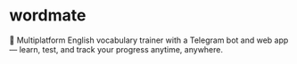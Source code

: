 # wordmate
🧠 Multiplatform English vocabulary trainer with a Telegram bot and web app — learn, test, and track your progress anytime, anywhere.
